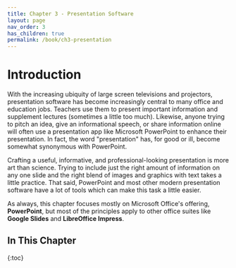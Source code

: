 ```yaml
---
title: Chapter 3 - Presentation Software
layout: page
nav_order: 3
has_children: true
permalink: /book/ch3-presentation
---
```


# Introduction

With the increasing ubiquity of large screen televisions and projectors,
presentation software has become increasingly central to many office and
education jobs. Teachers use them to present important information and
supplement lectures (sometimes a little too much). Likewise, anyone
trying to pitch an idea, give an informational speech, or share
information online will often use a presentation app like Microsoft
PowerPoint to enhance their presentation. In fact, the word
"presentation" has, for good or ill, become somewhat synonymous with
PowerPoint.

Crafting a useful, informative, and professional-looking presentation is
more art than science. Trying to include just the right amount of
information on any one slide and the right blend of images and graphics
with text takes a little practice. That said, PowerPoint and most other
modern presentation software have a lot of tools which can make this
task a little easier.

As always, this chapter focuses mostly on Microsoft Office's offering,
**PowerPoint**, but most of the principles apply to other office suites
like **Google Slides** and **LibreOffice Impress**.

## In This Chapter

{:toc}
